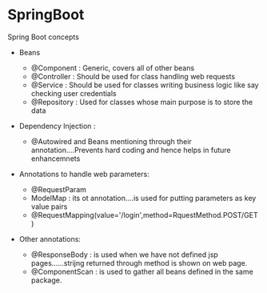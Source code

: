 # SpringBoot
Spring Boot concepts

- Beans
  - @Component : Generic, covers all of other beans
  - @Controller : Should be used for class handling web requests
  - @Service : Should be used for classes writing business logic like say checking user credentials
  - @Repository : Used for classes whose main purpose is to store the data

- Dependency Injection :
  - @Autowired and Beans mentioning through their annotation....Prevents hard coding and hence helps in future enhancemnets
  
- Annotations to handle web parameters:
  - @RequestParam 
  - ModelMap : its ot annotation....is used for putting parameters as key value pairs
  - @RequestMapping(value='/login',method=RquestMethod.POST/GET)
  
- Other annotations:
  - @ResponseBody : is used when we have not defined jsp pages......strijng returned through method is shown on web page.
  - @ComponentScan : is used to gather all beans defined in the same package.
  
